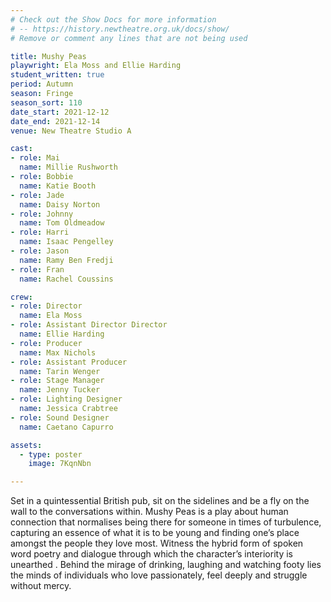 ```yaml
---
# Check out the Show Docs for more information
# -- https://history.newtheatre.org.uk/docs/show/
# Remove or comment any lines that are not being used

title: Mushy Peas
playwright: Ela Moss and Ellie Harding
student_written: true
period: Autumn
season: Fringe
season_sort: 110
date_start: 2021-12-12
date_end: 2021-12-14
venue: New Theatre Studio A

cast:
- role: Mai
  name: Millie Rushworth
- role: Bobbie
  name: Katie Booth
- role: Jade
  name: Daisy Norton
- role: Johnny
  name: Tom Oldmeadow
- role: Harri
  name: Isaac Pengelley
- role: Jason
  name: Ramy Ben Fredji
- role: Fran
  name: Rachel Coussins

crew: 
- role: Director
  name: Ela Moss
- role: Assistant Director Director
  name: Ellie Harding
- role: Producer
  name: Max Nichols
- role: Assistant Producer
  name: Tarin Wenger
- role: Stage Manager
  name: Jenny Tucker
- role: Lighting Designer
  name: Jessica Crabtree
- role: Sound Designer
  name: Caetano Capurro

assets:
  - type: poster
    image: 7KqnNbn

---
```

Set in a quintessential British pub, sit on the sidelines and be a fly on the wall to the conversations within. Mushy Peas is a play about human connection that normalises being there for someone in times of turbulence, capturing an essence of what it is to be young and finding one’s place amongst the people they love most. Witness the hybrid form of spoken word poetry and dialogue through which the character’s interiority is unearthed . Behind the mirage of drinking, laughing and watching footy lies the minds of individuals who love passionately, feel deeply and struggle without mercy.
